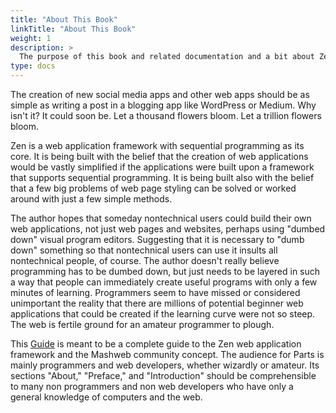 ```yaml
---
title: "About This Book"
linkTitle: "About This Book"
weight: 1
description: >
  The purpose of this book and related documentation and a bit about Zen and Mashweb.
type: docs
---
```


The creation of new social media apps and other web apps should be as simple as writing a post in a blogging app like WordPress or Medium. Why isn't it? It could soon be. Let a thousand flowers bloom. Let a trillion flowers bloom.

Zen is a web application framework with sequential programming as its core. It is being built with the belief that the creation of web applications would be vastly simplified if the applications were built upon a framework that supports sequential programming. It is being built also with the belief that a few big problems of web page styling can be solved or worked around with just a few simple methods.

The author hopes that someday nontechnical users could build their own web applications, not just web pages and websites, perhaps using "dumbed down" visual program editors. Suggesting that it is necessary to "dumb down" something so that nontechnical users can use it insults all nontechnical people, of course. The author doesn't really believe programming has to be dumbed down, but just needs to be layered in such a way that people can immediately create useful programs with only a few minutes of learning. Programmers seem to have missed or considered unimportant the reality that there are millions of potential beginner web applications that could be created if the learning curve were not so steep. The web is fertile ground for an amateur programmer to plough.

This [Guide](/guide) is meant to be a complete guide to the Zen web application framework and the Mashweb community concept. The audience for Parts  is mainly programmers and web developers, whether wizardly or amateur. Its sections "About," "Preface," and "Introduction" should be comprehensible to many non programmers and non web developers who have only a general knowledge of computers and the web.
